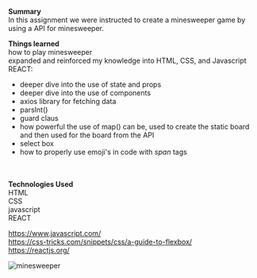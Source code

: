<strong>Summary</strong><br/>
In this assignment we were instructed to create a minesweeper game by using a API for minesweeper. 

<strong>Things learned</strong><br/>
how to play minesweeper<br/>
expanded and reinforced my knowledge into HTML, CSS, and Javascript<br/>
REACT:<br/>
 - deeper dive into the use of state and props<br/>
 - deeper dive into the use of components<br/>
 - axios library for fetching data <br/>
 - parsInt()
 - guard claus
 - how powerful the use of map() can be, used to create the static board and then used for the board from the API<br/>
 - select box<br/>
 - how to properly use emoji's in code with <i>span</i> tags <br/>

<br/> 
<br/>
<strong>Technologies Used</strong><br/>
HTML<br/>
CSS<br/>
javascript<br/>
REACT<br/>

https://www.javascript.com/ <br/>
https://css-tricks.com/snippets/css/a-guide-to-flexbox/ <br/>
https://reactjs.org/


![minesweeper](https://user-images.githubusercontent.com/44300521/49701374-a7f25c00-fbb9-11e8-82fe-018d4ba39ce5.gif)
